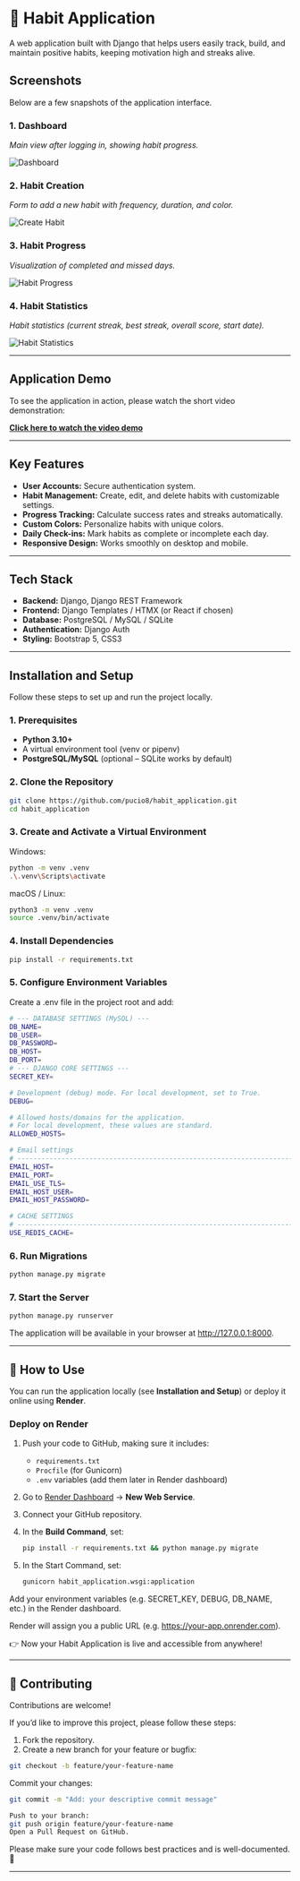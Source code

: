 # 🌱 Habit Application

A web application built with Django that helps users easily track, build, and maintain positive habits, keeping motivation high and streaks alive.

## Screenshots

Below are a few snapshots of the application interface.

### 1. Dashboard
*Main view after logging in, showing habit progress.*

![Dashboard](static/screenshots/dashboard.png)

### 2. Habit Creation
*Form to add a new habit with frequency, duration, and color.*

![Create Habit](static/screenshots/create-habit.png)

### 3. Habit Progress
*Visualization of completed and missed days.*

![Habit Progress](static/screenshots/habit-progress.png)

### 4. Habit Statistics
*Habit statistics (current streak, best streak, overall score, start date).*

![Habit Statistics](static/screenshots/habit-statistics.png)

---

## Application Demo

To see the application in action, please watch the short video demonstration:

**[Click here to watch the video demo](https://www.loom.com/share/a633947fb7274cf49dfc902c0e30eb0c?sid=f2ccf813-d953-4b37-8974-0bbd205aceb4)**

---

## Key Features

* **User Accounts:** Secure authentication system.
* **Habit Management:** Create, edit, and delete habits with customizable settings.
* **Progress Tracking:** Calculate success rates and streaks automatically.
* **Custom Colors:** Personalize habits with unique colors.
* **Daily Check-ins:** Mark habits as complete or incomplete each day.
* **Responsive Design:** Works smoothly on desktop and mobile.

---

## Tech Stack

* **Backend:** Django, Django REST Framework
* **Frontend:** Django Templates / HTMX (or React if chosen)
* **Database:** PostgreSQL / MySQL / SQLite
* **Authentication:** Django Auth
* **Styling:** Bootstrap 5, CSS3

---

## Installation and Setup

Follow these steps to set up and run the project locally.

### 1. Prerequisites

* **Python 3.10+**
* A virtual environment tool (venv or pipenv)
* **PostgreSQL/MySQL** (optional – SQLite works by default)

### 2. Clone the Repository

```bash
git clone https://github.com/pucio8/habit_application.git
cd habit_application
```
### 3. Create and Activate a Virtual Environment
Windows:
```bash
python -m venv .venv
.\.venv\Scripts\activate
```
macOS / Linux:
```bash
python3 -m venv .venv
source .venv/bin/activate
```

### 4. Install Dependencies
```bash
pip install -r requirements.txt
```
### 5. Configure Environment Variables
Create a .env file in the project root and add:
```bash
# --- DATABASE SETTINGS (MySQL) ---
DB_NAME=
DB_USER=
DB_PASSWORD=
DB_HOST=
DB_PORT=
# --- DJANGO CORE SETTINGS ---
SECRET_KEY=

# Development (debug) mode. For local development, set to True.
DEBUG=

# Allowed hosts/domains for the application.
# For local development, these values are standard.
ALLOWED_HOSTS=

# Email settings
# --------------------------------------------------------------------------
EMAIL_HOST=
EMAIL_PORT=
EMAIL_USE_TLS=
EMAIL_HOST_USER=
EMAIL_HOST_PASSWORD=

# CACHE SETTINGS 
# --------------------------------------------------------------------------
USE_REDIS_CACHE=
```

### 6. Run Migrations

```bash
python manage.py migrate
```

### 7. Start the Server

```bash
python manage.py runserver
```

The application will be available in your browser at http://127.0.0.1:8000.

---

## 🚀 How to Use

You can run the application locally (see **Installation and Setup**) or deploy it online using **Render**.

### Deploy on Render

1. Push your code to GitHub, making sure it includes:
   * `requirements.txt`
   * `Procfile` (for Gunicorn)
   * `.env` variables (add them later in Render dashboard)

2. Go to [Render Dashboard](https://dashboard.render.com/) → **New Web Service**.

3. Connect your GitHub repository.

4. In the **Build Command**, set:
   ```bash
   pip install -r requirements.txt && python manage.py migrate
   ```
5. In the Start Command, set:
    ```bash
    gunicorn habit_application.wsgi:application
    ```

Add your environment variables (e.g. SECRET_KEY, DEBUG, DB_NAME, etc.) in the Render dashboard.

Render will assign you a public URL (e.g. https://your-app.onrender.com).

👉 Now your Habit Application is live and accessible from anywhere!

---

## 🤝 Contributing

Contributions are welcome!  

If you’d like to improve this project, please follow these steps:

1. Fork the repository.
2. Create a new branch for your feature or bugfix:

```bash
git checkout -b feature/your-feature-name
```

Commit your changes:

```bash
git commit -m "Add: your descriptive commit message"

Push to your branch:
git push origin feature/your-feature-name
Open a Pull Request on GitHub.
```

Please make sure your code follows best practices and is well-documented. 🚀

---